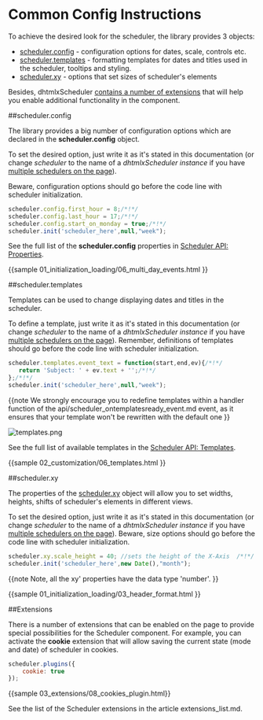 Common Config Instructions
===========================================

To achieve the desired look for the scheduler, the library provides 3 objects: 

- <a href="api/refs/scheduler.md#properties">scheduler.config</a> - configuration options for dates, scale, controls etc.
- <a href="api/refs/scheduler_templates.md">scheduler.templates</a> - formatting templates for dates and titles used in the scheduler, tooltips and styling.
- <a href="api/scheduler_xy_other.md">scheduler.xy</a> - options that set sizes of scheduler's elements

Besides, dhtmlxScheduler [contains a number of extensions](#extensions) that will help you enable additional functionality in the component.

##scheduler.config

The library provides a big number of configuration options which are declared in the **scheduler.config** object. 

To set the desired option, just write it as it's stated in this documentation (or change *scheduler* to the name of a *dhtmlxScheduler instance* if you 
have [multiple schedulers on the page](multiple_per_page.md)).
  
Beware, configuration options should go before the code line with scheduler initialization. 

~~~js
scheduler.config.first_hour = 8;/*!*/
scheduler.config.last_hour = 17;/*!*/
scheduler.config.start_on_monday = true;/*!*/
scheduler.init('scheduler_here',null,"week");
~~~

See the full list of the **scheduler.config** properties in  [Scheduler API: Properties](api/refs/scheduler.md#properties).

{{sample
	01_initialization_loading/06_multi_day_events.html
}}

##scheduler.templates

Templates can be used to change displaying dates and titles in the scheduler. 

To define a template, just write it as it's stated in this documentation (or change *scheduler* to the name of a *dhtmlxScheduler instance* if you have [multiple schedulers on the page](multiple_per_page.md)).
Remember, definitions of templates should go before the code line with scheduler initialization. 
 
~~~js
scheduler.templates.event_text = function(start,end,ev){/*!*/
   return 'Subject: ' + ev.text + '';/*!*/
};/*!*/
scheduler.init('scheduler_here',null,"week");
~~~

{{note
We strongly encourage you to redefine templates within a handler function of the api/scheduler_ontemplatesready_event.md event, as it ensures that your template won't be rewritten with the default one
}}

![templates.png](templates.png)

See the full list of available templates in the [Scheduler API: Templates](api/refs/scheduler.md#templates). 

{{sample
	02_customization/06_templates.html
}}


##scheduler.xy

The properties of the <a href="api/scheduler_xy_other.md">scheduler.xy</a> object will allow you to set widths, heights, shifts of scheduler's elements in different views.

To set the desired option, just write it as it's stated in this documentation (or change *scheduler* to the name of a *dhtmlxScheduler instance* if you 
have [multiple schedulers on the page](multiple_per_page.md)). Beware, size options should go before the code line with scheduler initialization. 

~~~js
scheduler.xy.scale_height = 40; //sets the height of the X-Axis  /*!*/
scheduler.init('scheduler_here',new Date(),"month");
~~~

{{note
Note, all the xy' properties have the data type 'number'.
}}


{{sample
	01_initialization_loading/03_header_format.html
}}


##Extensions

There is a number of extensions that can be enabled on the page to provide special possibilities for the Scheduler component. 
For example, you can activate the **cookie** extension that will allow saving the current state (mode and date) of scheduler in cookies.

~~~js
scheduler.plugins({
    cookie: true
});
~~~
 
{{sample  03_extensions/08_cookies_plugin.html}}

See the list of the Scheduler extensions in the article extensions_list.md.